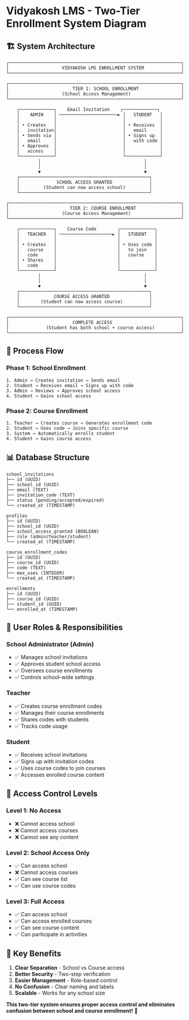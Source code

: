 # Vidyakosh LMS - Two-Tier Enrollment System Diagram

## 🏗️ **System Architecture**

```
┌─────────────────────────────────────────────────────────────────┐
│                    VIDYAKOSH LMS ENROLLMENT SYSTEM              │
└─────────────────────────────────────────────────────────────────┘

┌─────────────────────────────────────────────────────────────────┐
│                        TIER 1: SCHOOL ENROLLMENT                │
│                    (School Access Management)                   │
└─────────────────────────────────────────────────────────────────┘

    ┌─────────────┐    Email Invitation    ┌─────────────┐
    │    ADMIN    │ ──────────────────────► │   STUDENT   │
    │             │                         │             │
    │ • Creates   │                         │ • Receives  │
    │   invitation│                         │   email     │
    │ • Sends via │                         │ • Signs up  │
    │   email     │                         │   with code │
    │ • Approves  │                         │             │
    │   access    │                         │             │
    └─────────────┘                         └─────────────┘
            │                                       │
            │                                       │
            ▼                                       ▼
    ┌─────────────────────────────────────────────────┐
    │              SCHOOL ACCESS GRANTED              │
    │         (Student can now access school)         │
    └─────────────────────────────────────────────────┘

┌─────────────────────────────────────────────────────────────────┐
│                       TIER 2: COURSE ENROLLMENT                 │
│                    (Course Access Management)                   │
└─────────────────────────────────────────────────────────────────┘

    ┌─────────────┐    Course Code        ┌─────────────┐
    │   TEACHER   │ ────────────────────► │   STUDENT   │
    │             │                       │             │
    │ • Creates   │                       │ • Uses code │
    │   course    │                       │   to join   │
    │   code      │                       │   course    │
    │ • Shares    │                       │             │
    │   code      │                       │             │
    └─────────────┘                       └─────────────┘
            │                                       │
            │                                       │
            ▼                                       ▼
    ┌─────────────────────────────────────────────────┐
    │             COURSE ACCESS GRANTED               │
    │        (Student can now access course)          │
    └─────────────────────────────────────────────────┘

┌─────────────────────────────────────────────────────────────────┐
│                        COMPLETE ACCESS                          │
│              (Student has both school + course access)          │
└─────────────────────────────────────────────────────────────────┘
```

## 🔄 **Process Flow**

### **Phase 1: School Enrollment**
```
1. Admin → Creates invitation → Sends email
2. Student → Receives email → Signs up with code
3. Admin → Reviews → Approves school access
4. Student → Gains school access
```

### **Phase 2: Course Enrollment**
```
1. Teacher → Creates course → Generates enrollment code
2. Student → Uses code → Joins specific course
3. System → Automatically enrolls student
4. Student → Gains course access
```

## 📊 **Database Structure**

```
school_invitations
├── id (UUID)
├── school_id (UUID)
├── email (TEXT)
├── invitation_code (TEXT)
├── status (pending/accepted/expired)
└── created_at (TIMESTAMP)

profiles
├── id (UUID)
├── school_id (UUID)
├── school_access_granted (BOOLEAN)
├── role (admin/teacher/student)
└── created_at (TIMESTAMP)

course_enrollment_codes
├── id (UUID)
├── course_id (UUID)
├── code (TEXT)
├── max_uses (INTEGER)
└── created_at (TIMESTAMP)

enrollments
├── id (UUID)
├── course_id (UUID)
├── student_id (UUID)
└── enrolled_at (TIMESTAMP)
```

## 🎯 **User Roles & Responsibilities**

### **School Administrator (Admin)**
- ✅ Manages school invitations
- ✅ Approves student school access
- ✅ Oversees course enrollments
- ✅ Controls school-wide settings

### **Teacher**
- ✅ Creates course enrollment codes
- ✅ Manages their course enrollments
- ✅ Shares codes with students
- ✅ Tracks code usage

### **Student**
- ✅ Receives school invitations
- ✅ Signs up with invitation codes
- ✅ Uses course codes to join courses
- ✅ Accesses enrolled course content

## 🔐 **Access Control Levels**

### **Level 1: No Access**
- ❌ Cannot access school
- ❌ Cannot access courses
- ❌ Cannot see any content

### **Level 2: School Access Only**
- ✅ Can access school
- ❌ Cannot access courses
- ✅ Can see course list
- ✅ Can use course codes

### **Level 3: Full Access**
- ✅ Can access school
- ✅ Can access enrolled courses
- ✅ Can see course content
- ✅ Can participate in activities

## 🚀 **Key Benefits**

1. **Clear Separation** - School vs Course access
2. **Better Security** - Two-step verification
3. **Easier Management** - Role-based control
4. **No Confusion** - Clear naming and labels
5. **Scalable** - Works for any school size

**This two-tier system ensures proper access control and eliminates confusion between school and course enrollment!** 🎉
